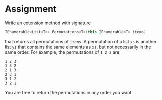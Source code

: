 # Assignment

Write an extension method with signature

```csharp
IEnumerable<List<T>> Permutations<T>(this IEnumerable<T> items)
```

that returns all permutations of `items`. A permutation
of a list `xs` is another list `ys` that contains the same
elements as `xs`, but not necessarily in the same order.
For example, the permutations of `1 2 3` are

```text
1 2 3
1 3 2
2 1 3
2 3 1
3 1 2
3 2 1
```

You are free to return the permutations in any order you want.